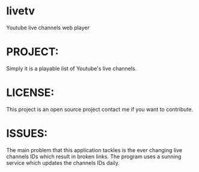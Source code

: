 # livetv
Youtube live channels web player

PROJECT:
========
Simply it is a playable list of Youtube's live channels.

LICENSE:
========
This project is an open source project contact me if you want to contribute.

ISSUES:
=======
The main problem that this application tackles is the ever changing live channels IDs which result in broken links. The program uses a sunning service which updates the channels IDs daily.
